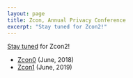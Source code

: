 ```yaml
---
layout: page
title: Zcon, Annual Privacy Conference
excerpt: "Stay tuned for Zcon2!"
---
```


[Stay tuned](https://buttondown.email/zcashfoundation) for Zcon2!

* [Zcon0](https://www.zfnd.org/zcon/0/) (June, 2018)
* [Zcon1](https://www.zfnd.org/zcon/1/) (June, 2019)
